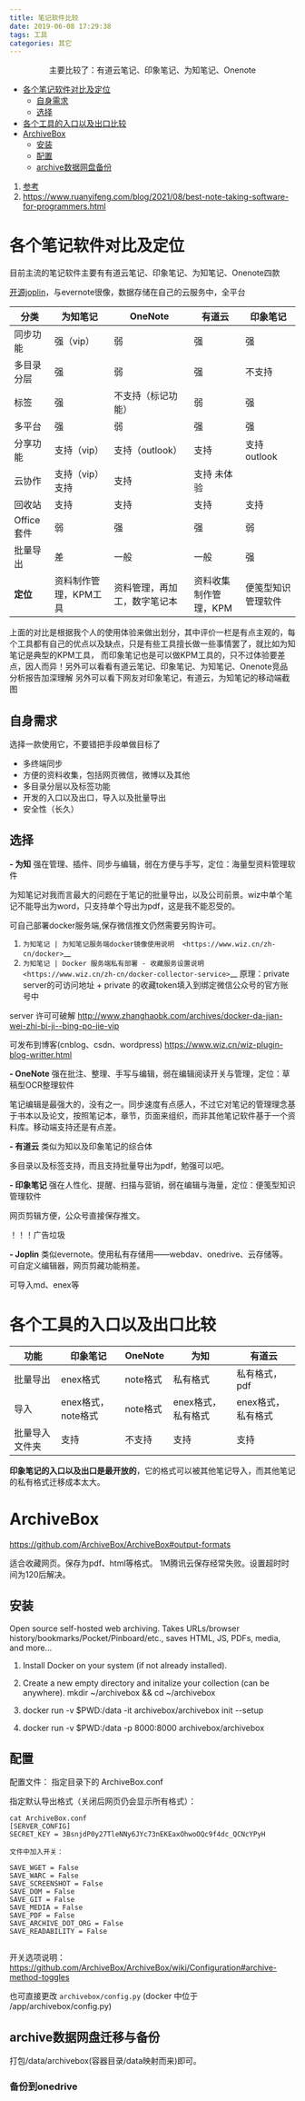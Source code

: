 ```yaml
---
title: 笔记软件比较
date: 2019-06-08 17:29:38
tags: 工具
categories: 其它
---
```

<font face="微软雅黑"> </font>
<center> 主要比较了：有道云笔记、印象笔记、为知笔记、Onenote</center>

<!-- more -->

<!-- TOC -->

- [各个笔记软件对比及定位](#各个笔记软件对比及定位)
  - [自身需求](#自身需求)
  - [选择](#选择)
- [各个工具的入口以及出口比较](#各个工具的入口以及出口比较)
- [ArchiveBox](#archivebox)
  - [安装](#安装)
  - [配置](#配置)
  - [archive数据网盘备份](#archive数据网盘备份)

<!-- /TOC -->

1. [参考](http://www.360doc.com/content/18/0214/21/37716914_730013574.shtml)
2. https://www.ruanyifeng.com/blog/2021/08/best-note-taking-software-for-programmers.html

# 各个笔记软件对比及定位
目前主流的笔记软件主要有有道云笔记、印象笔记、为知笔记、Onenote四款

[开源joplin](https://joplinapp.org/)，与evernote很像，数据存储在自己的云服务中，全平台

| 分类 | 为知笔记 | OneNote | 有道云 | 印象笔记 |
|---|---|---|---|---|
|同步功能|强（vip）|弱|强|强|
|多目录分层|强|弱|强|不支持|
|标签|强|不支持（标记功能）|弱|强|
|多平台|强|弱|强|强|
|分享功能|支持（vip）|支持（outlook）|支持|支持outlook|
|云协作|支持（vip）支持|支持|支持 未体验|
|回收站|支持|支持|支持|支持|
|Office套件|弱|强|强|弱|
|批量导出|差|一般|一般|强|
|**定位**|资料制作管理，KPM工具|资料管理，再加工，数字笔记本|资料收集制作管理，KPM|便笺型知识管理软件|

上面的对比是根据我个人的使用体验来做出划分，其中评价一栏是有点主观的，每个工具都有自己的优点以及缺点，只是有些工具擅长做一些事情罢了，就比如为知笔记是典型的KPM工具， 而印象笔记也是可以做KPM工具的，只不过体验要差点，因人而异！另外可以看看有道云笔记、印象笔记、为知笔记、Onenote竞品分析报告加深理解
另外可以看下网友对印象笔记，有道云，为知笔记的移动端截图
## 自身需求
选择一款使用它，不要错把手段单做目标了

- 多终端同步
- 方便的资料收集，包括网页微信，微博以及其他
- 多目录分层以及标签功能
- 开发的入口以及出口，导入以及批量导出
- 安全性（长久）

## 选择

**- 为知**
强在管理、插件、同步与编辑，弱在方便与手写，定位：海量型资料管理软件

为知笔记对我而言最大的问题在于笔记的批量导出，以及公司前景。wiz中单个笔记不能导出为word，只支持单个导出为pdf，这是我不能忍受的。

可自己部署docker服务端,保存微信推文仍然需要另购许可。

1. `为知笔记 | 为知笔记服务端docker镜像使用说明  <https://www.wiz.cn/zh-cn/docker>`__
2. `为知笔记 | Docker 服务端私有部署 - 收藏服务设置说明  <https://www.wiz.cn/zh-cn/docker-collector-service>`__
   原理：private server的可访问地址 + private 的收藏token填入到绑定微信公众号的官方账号中

server 许可可破解 http://www.zhanghaobk.com/archives/docker-da-jian-wei-zhi-bi-ji--bing-po-jie-vip 

可发布到博客(cnblog、csdn、wordpress) https://www.wiz.cn/wiz-plugin-blog-writter.html

**- OneNote**
强在批注、整理、手写与编辑，弱在编辑阅读开关与管理，定位：草稿型OCR整理软件

笔记编辑是最强大的，没有之一。同步速度有点感人，不过它对笔记的管理理念基于书本以及论文，按照笔记本，章节，页面来组织，而非其他笔记软件基于一个资料库。移动端支持还是有点差。

**- 有道云**
类似为知以及印象笔记的综合体

多目录以及标签支持，而且支持批量导出为pdf，勉强可以吧。

**- 印象笔记**
强在人性化、提醒、扫描与营销，弱在编辑与海量，定位：便笺型知识管理软件

网页剪辑方便，公众号直接保存推文。

！！！广告垃圾

**- Joplin**
类似evernote。使用私有存储用——webdav、onedrive、云存储等。可自定义编辑器，网页剪藏功能稍差。

可导入md、enex等

# 各个工具的入口以及出口比较

| 功能 | 印象笔记 | OneNote | 为知 | 有道云 |
|---|---|---|---|---|
|批量导出|enex格式|note格式|私有格式|私有格式，pdf|
|导入|enex格式，note格式|note格式|enex格式，私有格式|enex格式，私有格式|
|批量导入文件夹|支持|不支持|支持|支持|

**印象笔记的入口以及出口是最开放的**，它的格式可以被其他笔记导入，而其他笔记的私有格式迁移成本太大。

# ArchiveBox
https://github.com/ArchiveBox/ArchiveBox#output-formats

适合收藏网页。保存为pdf、html等格式。
1M腾讯云保存经常失败。设置超时时间为120后解决。



## 安装
Open source self-hosted web archiving. Takes URLs/browser history/bookmarks/Pocket/Pinboard/etc., saves HTML, JS, PDFs, media, and more...

1. Install Docker on your system (if not already installed).
2. Create a new empty directory and initalize your collection (can be anywhere).
mkdir ~/archivebox && cd ~/archivebox
3. docker run -v $PWD:/data -it archivebox/archivebox init --setup

4. docker run -v $PWD:/data -p 8000:8000 archivebox/archivebox

## 配置
配置文件： 指定目录下的 ArchiveBox.conf

指定默认导出格式（关闭后网页仍会显示所有格式）：

```
cat ArchiveBox.conf
[SERVER_CONFIG]
SECRET_KEY = 3BsnjdP0y27TleNNy6JYc73nEKEaxOhwoOQc9f4dc_QCNcYPyH

文件中加入开关：

SAVE_WGET = False
SAVE_WARC = False
SAVE_SCREENSHOT = False
SAVE_DOM = False
SAVE_GIT = False
SAVE_MEDIA = False
SAVE_PDF = False
SAVE_ARCHIVE_DOT_ORG = False
SAVE_READABILITY = False


```

开关选项说明： https://github.com/ArchiveBox/ArchiveBox/wiki/Configuration#archive-method-toggles

也可直接更改 `archivebox/config.py` (docker 中位于 /app/archivebox/config.py)

## archive数据网盘迁移与备份
打包/data/archivebox(容器目录/data映射而来)即可。

### 备份到onedrive


